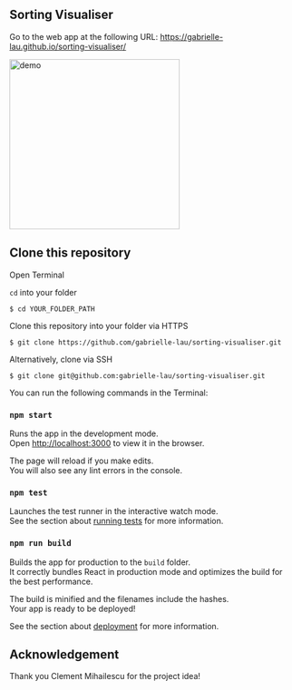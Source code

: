 ## Sorting Visualiser

Go to the web app at the following URL:
https://gabrielle-lau.github.io/sorting-visualiser/

<img src="https://github.com/gabrielle-lau/sorting-visualiser/blob/master/Demo.gif" alt="demo" width="300"/>

## Clone this repository

Open Terminal

`cd` into your folder

```
$ cd YOUR_FOLDER_PATH
```
Clone this repository into your folder via HTTPS 

```
$ git clone https://github.com/gabrielle-lau/sorting-visualiser.git
```

Alternatively, clone via SSH

```
$ git clone git@github.com:gabrielle-lau/sorting-visualiser.git 
```

You can run the following commands in the Terminal:

### `npm start`

Runs the app in the development mode.<br />
Open [http://localhost:3000](http://localhost:3000) to view it in the browser.

The page will reload if you make edits.<br />
You will also see any lint errors in the console.

### `npm test`

Launches the test runner in the interactive watch mode.<br />
See the section about [running tests](https://facebook.github.io/create-react-app/docs/running-tests) for more information.

### `npm run build`

Builds the app for production to the `build` folder.<br />
It correctly bundles React in production mode and optimizes the build for the best performance.

The build is minified and the filenames include the hashes.<br />
Your app is ready to be deployed!

See the section about [deployment](https://facebook.github.io/create-react-app/docs/deployment) for more information.

## Acknowledgement
Thank you Clement Mihailescu for the project idea!
